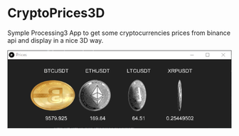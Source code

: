 # CryptoPrices3D

Symple Processing3 App to get some cryptocurrencies prices from binance api and display in a nice 3D way.

![alt text](https://raw.githubusercontent.com/dirop1/CryptoPrices3D/master/screenshot.png)

